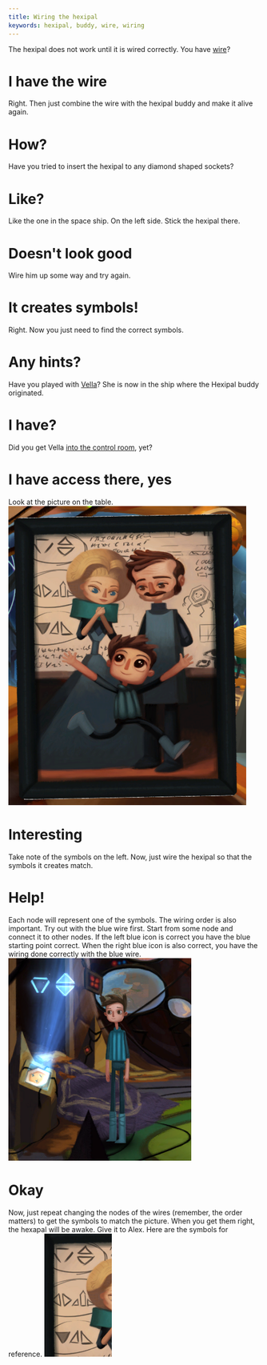 ```yaml
---
title: Wiring the hexipal
keywords: hexipal, buddy, wire, wiring
---
```


The hexipal does not work until it is wired correctly.
You have [wire](070-wire.md)?

# I have the wire
Right. Then just combine the wire with the hexipal buddy and make it alive again.

# How?
Have you tried to insert the hexipal to any diamond shaped sockets?

# Like?
Like the one in the space ship. On the left side. Stick the hexipal there.

# Doesn't look good
Wire him up some way and try again.

# It creates symbols!
Right. Now you just need to find the correct symbols.

# Any hints?
Have you played with [Vella](/01-vella/04-bossanostra/index.md)? She is now in the ship where the Hexipal buddy originated.

# I have?
Did you get Vella  [into the control room](/01-vella/04-bossanostra/03-control-room/index.md), yet?

# I have access there, yes
Look at the picture on the table.
![Shay's picture](shay_symbols.png)

# Interesting
Take note of the symbols on the left.
Now, just wire the hexipal so that the symbols it creates match.

# Help!
Each node will represent one of the symbols. The wiring order is also important. Try out with the blue wire first. Start from some node and connect it to other nodes. If the left blue icon is correct you have the blue starting point correct. When the right blue icon is also correct, you have the wiring done correctly with the blue wire.
![Blue wiring](bluewiring.png)

# Okay
Now, just repeat changing the nodes of the wires (remember, the order matters) to get the symbols to match the picture. When you get them right, the hexapal will be awake. Give it to Alex. Here are the symbols for reference.
![Symbols](symbols_zoomed.png)
